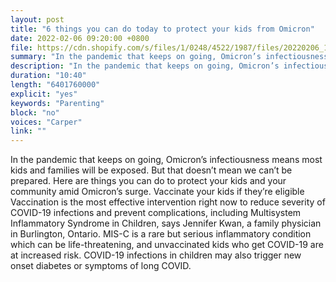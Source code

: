```yaml
---
layout: post
title: "6 things you can do today to protect your kids from Omicron"
date: 2022-02-06 09:20:00 +0800
file: https://cdn.shopify.com/s/files/1/0248/4522/1987/files/20220206_1.mp3?v=1644201219
summary: "In the pandemic that keeps on going, Omicron’s infectiousness means most kids and families will be exposed. But that doesn’t mean we can’t be prepared. Here are things you can do to protect your kids and your community amid Omicron’s surge. Vaccinate your kids if they’re eligible Vaccination is the most effective intervention right now to reduce severity of COVID-19 infections and prevent complications, including Multisystem Inflammatory Syndrome in Children, says Jennifer Kwan, a family physician in Burlington, Ontario. MIS-C is a rare but serious inflammatory condition which can be life-threatening, and unvaccinated kids who get COVID-19 are at increased risk. COVID-19 infections in children may also trigger new onset diabetes or symptoms of long COVID. "
description: "In the pandemic that keeps on going, Omicron’s infectiousness means most kids and families will be exposed. But that doesn’t mean we can’t be prepared. Here are things you can do to protect your kids and your community amid Omicron’s surge. Vaccinate your kids if they’re eligible Vaccination is the most effective intervention right now to reduce severity of COVID-19 infections and prevent complications, including Multisystem Inflammatory Syndrome in Children, says Jennifer Kwan, a family physician in Burlington, Ontario. MIS-C is a rare but serious inflammatory condition which can be life-threatening, and unvaccinated kids who get COVID-19 are at increased risk. COVID-19 infections in children may also trigger new onset diabetes or symptoms of long COVID. "
duration: "10:40"
length: "6401760000"
explicit: "yes"
keywords: "Parenting"
block: "no"
voices: "Carper"
link: ""
---
```


In the pandemic that keeps on going, Omicron’s infectiousness means most kids and families will be exposed. But that doesn’t mean we can’t be prepared. Here are things you can do to protect your kids and your community amid Omicron’s surge. Vaccinate your kids if they’re eligible Vaccination is the most effective intervention right now to reduce severity of COVID-19 infections and prevent complications, including Multisystem Inflammatory Syndrome in Children, says Jennifer Kwan, a family physician in Burlington, Ontario. MIS-C is a rare but serious inflammatory condition which can be life-threatening, and unvaccinated kids who get COVID-19 are at increased risk. COVID-19 infections in children may also trigger new onset diabetes or symptoms of long COVID. 
